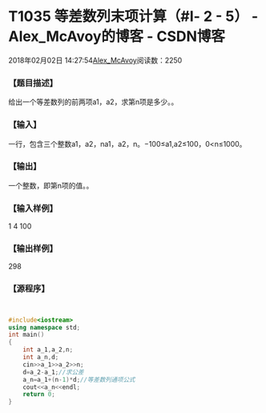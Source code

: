 # T1035 等差数列末项计算（#Ⅰ- 2 - 5） - Alex_McAvoy的博客 - CSDN博客





2018年02月02日 14:27:54[Alex_McAvoy](https://me.csdn.net/u011815404)阅读数：2250








### 【题目描述】




给出一个等差数列的前两项a1，a2，求第n项是多少。。

### 【输入】






一行，包含三个整数a1，a2，na1，a2，n。−100≤a1,a2≤100，0<n≤1000。

### 【输出】






一个整数，即第n项的值。。

### 【输入样例】

1 4 100

### 【输出样例】

298

### 【源程序】


```cpp

```

```cpp

```

```cpp
#include<iostream>
using namespace std;
int main()
{
	int a_1,a_2,n;
	int a_n,d;	
	cin>>a_1>>a_2>>n;
	d=a_2-a_1;//求公差
	a_n=a_1+(n-1)*d;//等差数列通项公式
	cout<<a_n<<endl;	
	return 0;
}
```




